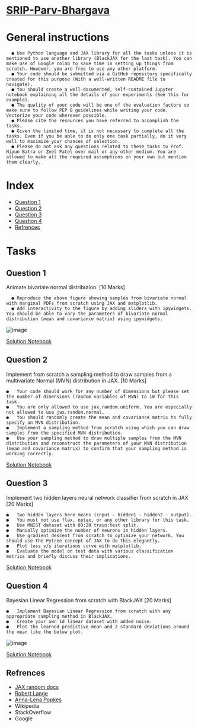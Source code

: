 # [SRIP-Parv-Bhargava](https://parvbhargava.github.io/SRIP-Parv-Bhargava/)


# General instructions
      ●	Use Python language and JAX library for all the tasks unless it is mentioned to use another library (BlackJAX for the last task). You can make use of Google colab to save time in setting up things from scratch. However, you are free to use any other platform. 
      ●	Your code should be submitted via a GitHub repository specifically created for this purpose (With a well-written README file to navigate).
      ●	You should create a well-documented, self-contained Jupyter notebook explaining all the details of your experiments (See this for example).
      ●	The quality of your code will be one of the evaluation factors so make sure to follow PEP 8 guidelines while writing your code. Vectorize your code wherever possible.
      ●	Please cite the resources you have referred to accomplish the tasks.
      ●	Given the limited time, it is not necessary to complete all the tasks. Even if you be able to do only one task partially, do it very well to maximize your chances of selection.
      ●	Please do not ask any questions related to these tasks to Prof. Nipun Batra or Zeel Patel over mail or any other medium. You are allowed to make all the required assumptions on your own but mention them clearly.
# Index 
   * [Question 1](https://github.com/parvbhargava/SRIP-Parv-Bhargava#question-1)
   * [Question 2](https://github.com/parvbhargava/SRIP-Parv-Bhargava#question-2)
   * [Question 3](https://github.com/parvbhargava/SRIP-Parv-Bhargava#question-3)
   * [Question 4](https://github.com/parvbhargava/SRIP-Parv-Bhargava#question-4)
   * [Refrences](https://github.com/parvbhargava/SRIP-Parv-Bhargava#refrences)
   
# Tasks

## Question 1 


Animate bivariate normal distribution. [10 Marks]

      ●	Reproduce the above figure showing samples from bivariate normal with marginal PDFs from scratch using JAX and matplotlib.
      ●	Add interactivity to the figure by adding sliders with ipywidgets. You should be able to vary the parameters of bivariate normal distribution (mean and covariance matrix) using ipywidgets.
 ![image](https://user-images.githubusercontent.com/58410910/162581840-527f8525-d5f1-4823-bb53-e2676fa04df3.png)
 
 [Solution Notebook](https://github.com/parvbhargava/SRIP-Parv-Bhargava/blob/main/Question1.ipynb)

## Question 2 
Implement from scratch a sampling method to draw samples from a multivariate Normal (MVN) distribution in JAX. [10 Marks]

    ●	Your code should work for any number of dimensions but please set the number of dimensions (random variables of MVN) to 10 for this task.
    ●	You are only allowed to use jax.random.uniform. You are especially not allowed to use jax.random.normal.
    ●	You should randomly create the mean and covariance matrix to fully specify an MVN distribution.
    ●	Implement a sampling method from scratch using which you can draw samples from the specified MVN distribution.
    ●	Use your sampling method to draw multiple samples from the MVN distribution and reconstruct the parameters of your MVN distribution (mean and covariance matrix) to confirm that your sampling method is working correctly.
    
 [Solution Notebook](https://github.com/parvbhargava/SRIP-Parv-Bhargava/blob/main/Question2.ipynb)
## Question 3 
Implement two hidden layers neural network classifier from scratch in JAX [20 Marks]

    ●	Two hidden layers here means (input - hidden1 - hidden2 - output).
    ●	You must not use flax, optax, or any other library for this task.
    ●	Use MNIST dataset with 80:20 train:test split.
    ●	Manually optimize the number of neurons in hidden layers.
    ●	Use gradient descent from scratch to optimize your network. You should use the Pytree concept of JAX to do this elegantly.
    ●	Plot loss v/s iterations curve with matplotlib.
    ●	Evaluate the model on test data with various classification metrics and briefly discuss their implications.
    
 [Solution Notebook](https://github.com/parvbhargava/SRIP-Parv-Bhargava/blob/main/Question3.ipynb)
## Question 4 
Bayesian Linear Regression from scratch with BlackJAX [20 Marks]

    ●	Implement Bayesian Linear Regression from scratch with any appropriate sampling method in BlackJAX.
    ●	Create your own 1d linear dataset with added noise.
    ●	Plot the learned predictive mean and 2 standard deviations around the mean like the below plot.
![image](https://user-images.githubusercontent.com/58410910/162581527-6a9c6f2c-f601-4603-8db6-3b741ce7fd00.png)
      
[Solution Notebook](https://github.com/parvbhargava/SRIP-Parv-Bhargava/blob/main/Question4.ipynb)

## Refrences
* [JAX random docs](https://jax.readthedocs.io/en/latest/jax.random.html)
* [Robert Lange](https://github.com/roberttlange)
* [Anna-Lena Popkes](https://alpopkes.com/)
* Wikipedia 
* StackOverflow
* Google 
